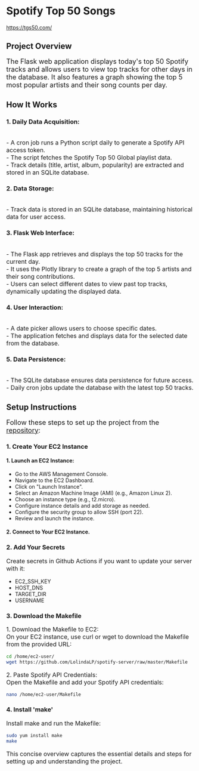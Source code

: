 # Spotify Top 50 Songs

https://tgs50.com/

## Project Overview

<p style="font-size: 18px;">The Flask web application displays today's top 50 Spotify tracks and allows users to view top tracks for other days in the database. It also features a graph showing the top 5 most popular artists and their song counts per day.</p>

## How It Works

### 1. Daily Data Acquisition:
<p style="font-size: 16px;">
<br>- A cron job runs a Python script daily to generate a Spotify API access token.
<br>- The script fetches the Spotify Top 50 Global playlist data.
<br>- Track details (title, artist, album, popularity) are extracted and stored in an SQLite database.
</p>

### 2. Data Storage:
<p style="font-size: 16px;">
<br>- Track data is stored in an SQLite database, maintaining historical data for user access.
</p>

### 3. Flask Web Interface:
<p style="font-size: 16px;">
<br>- The Flask app retrieves and displays the top 50 tracks for the current day.
<br>- It uses the Plotly library to create a graph of the top 5 artists and their song contributions.
<br>- Users can select different dates to view past top tracks, dynamically updating the displayed data.
</p>

### 4. User Interaction:
<p style="font-size: 16px;">
<br>- A date picker allows users to choose specific dates.
<br>- The application fetches and displays data for the selected date from the database.
</p>

### 5. Data Persistence:
<p style="font-size: 16px;">
<br>- The SQLite database ensures data persistence for future access.
<br>- Daily cron jobs update the database with the latest top 50 tracks.
</p>

## Setup Instructions

<p style="font-size: 18px;">
Follow these steps to set up the project from the <a href="https://github.com/LolindaLP/spotify-server">repository</a>:
</p>

### 1. Create Your EC2 Instance

#### 1. Launch an EC2 Instance:
<ul>
<li>Go to the AWS Management Console.
<li>Navigate to the EC2 Dashboard.
<li>Click on "Launch Instance".
<li>Select an Amazon Machine Image (AMI) (e.g., Amazon Linux 2).
<li>Choose an instance type (e.g., t2.micro).
<li>Configure instance details and add storage as needed.
<li>Configure the security group to allow SSH (port 22).
<li>Review and launch the instance.
</ul>

#### 2. Connect to Your EC2 Instance.

### 2. Add Your Secrets
<p style="font-size: 16px;">
Create secrets in Github Actions if you want to update your server with it:
<ul>
<li>EC2_SSH_KEY
<li>HOST_DNS
<li>TARGET_DIR
<li>USERNAME
</ul>
</p>

### 3. Download the Makefile
<p style="font-size: 16px;">
1. Download the Makefile to EC2:
<br> On your EC2 instance, use curl or wget to download the Makefile from the provided URL:

```bash
cd /home/ec2-user/
wget https://github.com/LolindaLP/spotify-server/raw/master/Makefile
```
</p>
<p style="font-size: 16px;">
2. Paste Spotify API Credentials:
<br>  Open the Makefile and add your Spotify API credentials:

```bash
nano /home/ec2-user/Makefile
```
</p>

### 4. Install 'make'
<p style="font-size: 16px;">
Install make and run the Makefile:
    
```bash
sudo yum install make
make
```
</p>

<p style="font-size: 16px;">
This concise overview captures the essential details and steps for setting up and understanding the project.
</p>

